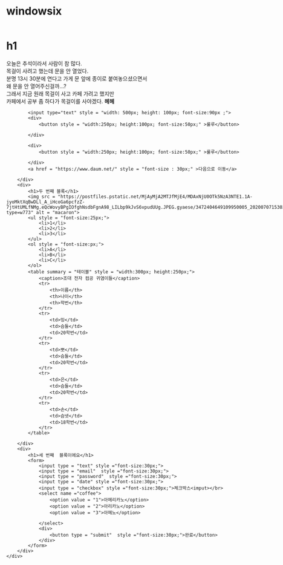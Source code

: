 # windowsix

<!DOCTYPE html>
<html>
<head>
    <title>민의 웹사이트</title>
</head>
<body>
    <div style = "display: flex;">
        <div>
            <h1>  h1  </h1>
            <p> 오늘은 추석이라서 사람이 참 많다. <br/>
                목걸이 사려고 했는데 문을 안 열었다. <br/>
                분명 13시 30분에 연다고 가게 문 앞에 종이로 붙여놓으셨으면서 <br/> 왜 문을 
                안 열어주신걸까...? <br/> 그래서 지금 원래 목걸이 사고 카페 가려고 했지만 <br/> 카페에서 공부 좀 
                하다가 목걸이를 사야겠다. <strong>헤헤 </strong> </p>
        
            <input type="text" style = "width: 500px; height: 100px; font-size:90px ;">
            <div>
                <button style = "width:250px; height:100px; font-size:50px;" >룰루</button> 
                
            </div>
        
            <div>
                <button style = "width:250px; height:100px; font-size:50px;" >룰루</button> 
            
            </div>
            <a href = "https://www.daum.net/" style = "font-size : 30px;" >다음으로 이동</a>
        
        </div>
        <div>
            <h1>두 번째 블록</h1>
            <img src = "https://postfiles.pstatic.net/MjAyMjA2MTJfMjE4/MDAxNjU0OTk5NzA3NTE1.1A-jyoMktXqBwDLl_A_iHcoGa6pcfzZ-7jtHtUMLfNMg.eQcWovyBPgIOfghNsdbFgnA98_LILbp9kJvS6vpudUUg.JPEG.gyaese/3472404649109950005_20200707153039607.jpg?type=w773" alt = "macaron"> 
            <ul style = "font-size:25px;">
                <li>1</li>
                <li>2</li>
                <li>3</li>
            </ul>
            <ol style = "font-size:px;">
                <li>A</li>
                <li>B</li>
                <li>C</li>
            </ol>
            <table summary = "테이블" style = "width:300px; height:250px;"> 
                <caption>조대 전자 컴공 귀염이들</caption>
                <tr>
                    <th>이름</th>
                    <th>나이</th>
                    <th>학번</th>
                </tr>
                <tr>
                    <td>밍</td>
                    <td>슴둘</td>
                    <td>20학번</td>
                </tr>
                <tr>
                    <td>뽀</td>
                    <td>슴둘</td>
                    <td>20학번</td>
                </tr>
                <tr>
                    <td>은</td>
                    <td>슴둘</td>
                    <td>20학번</td>
                </tr>
                <tr>
                    <td>손</td>
                    <td>슴넷</td>
                    <td>18학번</td>
                </tr>
            </table>
                
        </div>
        <div>
            <h1>세 번째  블록이에요</h1>
            <form>
                <input type = "text" style ="font-size:30px;">
                <input type = "email"  style ="font-size:30px;">
                <input type = "password"  style ="font-size:30px;">
                <input type = "date" style ="font-size:30px;">
                <input type = "checkbox" style ="font-size:30px;">체크박스<imput></br>
                <select name ="coffee">
                    <option value = "1">아메리카노</option>
                    <option value = "2">아리카노</option>
                    <option value = "3">아메노</option>
                    
                </select>
                <div>
                    <button type = "submit"  style ="font-size:30px;">완료</button>
                </div>
            </form>
        </div>
    </div>

    
    
    
       
    
</body> 
</html>

<!--

-->
